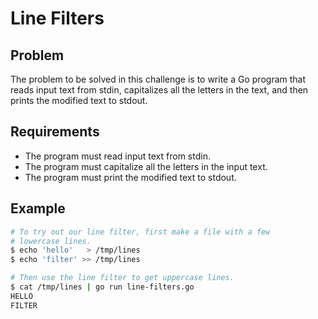 # Line Filters

## Problem

The problem to be solved in this challenge is to write a Go program that reads input text from stdin, capitalizes all the letters in the text, and then prints the modified text to stdout.

## Requirements

- The program must read input text from stdin.
- The program must capitalize all the letters in the input text.
- The program must print the modified text to stdout.

## Example

```sh
# To try out our line filter, first make a file with a few
# lowercase lines.
$ echo 'hello'   > /tmp/lines
$ echo 'filter' >> /tmp/lines

# Then use the line filter to get uppercase lines.
$ cat /tmp/lines | go run line-filters.go
HELLO
FILTER

```